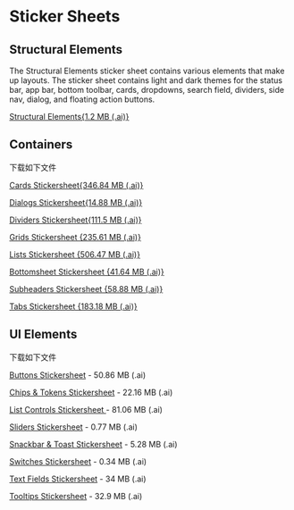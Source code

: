 Sticker Sheets
=========================

## Structural Elements

The Structural Elements sticker sheet contains various elements that make up layouts. The sticker sheet contains light and dark themes for the status bar, app bar, bottom toolbar, cards, dropdowns, search field, dividers, side nav, dialog, and floating action buttons.

[Structural Elements{1.2 MB (.ai)}](http://material-design.storage.googleapis.com/downloads/stickersheet_uielements.ai)

## Containers

下载如下文件

[Cards Stickersheet{346.84 MB (.ai)}](http://material-design.storage.googleapis.com/downloads/stickersheet_cards.ai)


[Dialogs Stickersheet{14.88 MB (.ai)}](http://material-design.storage.googleapis.com/downloads/stickersheet_dialogs.ai)


[Dividers Stickersheet{111.5 MB (.ai)}](http://material-design.storage.googleapis.com/downloads/stickersheet_dividers.ai)

[Grids Stickersheet {235.61 MB (.ai)}](http://material-design.storage.googleapis.com/downloads/stickersheet_grids.ai)

[Lists Stickersheet {506.47 MB (.ai)}](http://material-design.storage.googleapis.com/downloads/stickersheet_lists.ai)

[Bottomsheet Stickersheet  {41.64 MB (.ai)}](http://material-design.storage.googleapis.com/downloads/stickersheet_bottomsheets.ai)

[Subheaders Stickersheet  {58.88 MB (.ai)}](http://material-design.storage.googleapis.com/downloads/stickersheet_subheads.ai)

[Tabs Stickersheet  {183.18 MB (.ai)}](http://material-design.storage.googleapis.com/downloads/stickersheet_tabs.ai)


## UI Elements
下载如下文件

[Buttons Stickersheet](http://material-design.storage.googleapis.com/downloads/stickersheet_buttons.ai) - 50.86 MB (.ai)

[Chips & Tokens Stickersheet](http://material-design.storage.googleapis.com/downloads/stickersheet_chips.ai) - 22.16 MB (.ai)

[List Controls Stickersheet ](http://material-design.storage.googleapis.com/downloads/stickersheet_listcontrols.ai) - 81.06 MB (.ai)

[Sliders Stickersheet](http://material-design.storage.googleapis.com/downloads/stickersheet_sliders.ai) - 0.77 MB (.ai)

[Snackbar & Toast Stickersheet](http://material-design.storage.googleapis.com/downloads/stickersheet_toasts.ai) - 5.28 MB (.ai)

[Switches Stickersheet](http://material-design.storage.googleapis.com/downloads/stickersheet_switches.ai) - 0.34 MB (.ai)

[Text Fields Stickersheet](http://material-design.storage.googleapis.com/downloads/stickersheet_textfields.ai) - 34 MB (.ai)

[Tooltips Stickersheet](http://material-design.storage.googleapis.com/downloads/stickersheet_tooltips.ai) - 32.9 MB (.ai)